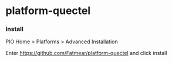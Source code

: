 # platform-quectel

### Install
PIO Home > Platforms > Advanced Installation

Enter https://github.com/Fatmear/platform-quectel and click install
